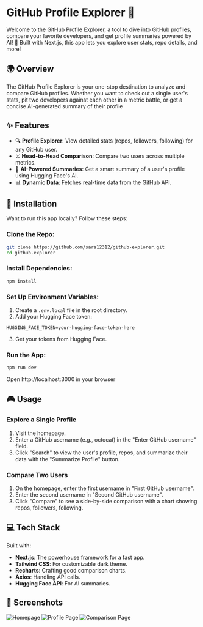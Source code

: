 # GitHub Profile Explorer 🎉

Welcome to the GitHub Profile Explorer, a tool to dive into GitHub profiles, compare your favorite developers, and get profile summaries powered by AI! 🌟 Built with Next.js, this app lets you explore user stats, repo details, and more! 

## 🌍 Overview

The GitHub Profile Explorer is your one-stop destination to analyze and compare GitHub profiles. Whether you want to check out a single user's stats, pit two developers against each other in a metric battle, or get a concise AI-generated summary of their profile

## ✨ Features

- 🔍 **Profile Explorer**: View detailed stats (repos, followers, following) for any GitHub user.
- ⚔️ **Head-to-Head Comparison**: Compare two users across multiple metrics.
- 🤖 **AI-Powered Summaries**: Get a smart summary of a user's profile using Hugging Face's AI.
- 📊 **Dynamic Data**: Fetches real-time data from the GitHub API.

## 🚀 Installation

Want to run this app locally? Follow these steps:

### Clone the Repo:
```bash
git clone https://github.com/sara12312/github-explorer.git
cd github-explorer
```

### Install Dependencies:
```bash
npm install
```

### Set Up Environment Variables:
1. Create a `.env.local` file in the root directory.
2. Add your Hugging Face token:
```env
HUGGING_FACE_TOKEN=your-hugging-face-token-here
```
3. Get your tokens from Hugging Face.

### Run the App:
```bash
npm run dev
```
Open http://localhost:3000 in your browser 

## 🎮 Usage

### Explore a Single Profile
1. Visit the homepage.
2. Enter a GitHub username (e.g., octocat) in the "Enter GitHub username" field.
3. Click "Search" to view the user's profile, repos, and summarize their data with the "Summarize Profile" button.

### Compare Two Users
1. On the homepage, enter the first username in "First GitHub username".
2. Enter the second username in "Second GitHub username".
3. Click "Compare" to see a side-by-side comparison with a chart showing repos, followers, following.


## 💻 Tech Stack

Built with:

- **Next.js**: The powerhouse framework for a fast app.
- **Tailwind CSS**: For customizable dark theme.
- **Recharts**: Crafting good comparison charts.
- **Axios**: Handling API calls.
- **Hugging Face API**: For AI summaries.






## 🎨 Screenshots

![Homepage](./p1.jpg)
![Profile Page](./p2.jpg)
![Comparison Page](./p3.jpg) 
